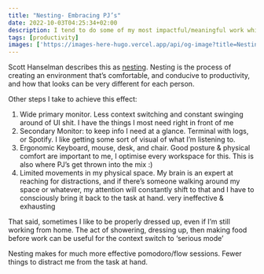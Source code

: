 ```yaml
---
title: "Nesting- Embracing PJ’s"
date: 2022-10-03T04:25:34+02:00
description: I tend to do some of my most impactful/meaningful work whilst in PJ’s. In fact, I can confidently say I’ve generated more revenue in that outfit than any other.
tags: [productivity]
images: ['https://images-here-hugo.vercel.app/api/og-image?title=Nesting-%20Embracing%20PJ%E2%80%99s']
---
```


Scott Hanselman describes this as [nesting](https://www.hanselman.com/blog/the-importance-of-nesting-when-remote-working-and-quarantine-working). Nesting is the process of creating an environment that’s comfortable, and conducive to productivity, and how that looks can be very different for each person.

Other steps I take to achieve this effect:

1.  Wide primary monitor. Less context switching and constant swinging around of UI shit. I have the things I most need right in front of me
2. Secondary Monitor: to keep info I need at a glance. Terminal with logs, or Spotify. I like getting some sort of visual of what I’m listening to.
3. Ergonomic Keyboard, mouse, desk, and chair. Good posture & physical comfort are important to me, I optimise every workspace for this. This is also where PJ’s get thrown into the mix :) 
4. Limited movements in my physical space. My brain is an expert at reaching for distractions, and if there’s someone walking around my space or whatever, my attention will constantly shift to that and I have to consciously bring it back to the task at hand. very ineffective & exhausting

That said, sometimes I like to be properly dressed up, even if I’m still working from home. The act of showering, dressing up, then making food before work can be useful for the context switch to ‘serious mode’

Nesting makes for much more effective pomodoro/flow sessions. Fewer things to distract me from the task at hand.